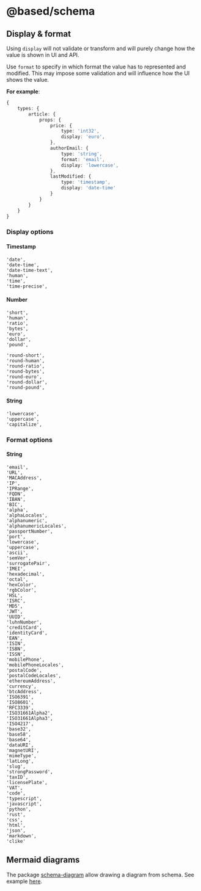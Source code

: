 # @based/schema

## Display & format

Using `display` will not validate or transform and will purely change how the value is shown in UI and API.

Use `format` to specify in which format the value has to represented and modified. This may impose some validation and will influence how the UI shows the value.

**For example**:

```ts
{
    types: {
        article: {
            props: {
                price: {
                    type: 'int32',
                    display: 'euro',
                },
                authorEmail: {
                    type: 'string',
                    format: 'email',
                    display: 'lowercase',
                },
                lastModified: {
                    type: 'timestamp',
                    display: 'date-time'
                }
            }
        }
    }
}
```

### Display options

#### Timestamp

```
'date',
'date-time',
'date-time-text',
'human',
'time',
'time-precise',
```

#### Number

```
'short',
'human',
'ratio',
'bytes',
'euro',
'dollar',
'pound',

'round-short',
'round-human',
'round-ratio',
'round-bytes',
'round-euro',
'round-dollar',
'round-pound',
```

#### String

```
'lowercase',
'uppercase',
'capitalize',
```

### Format options

#### String

```
'email',
'URL',
'MACAddress',
'IP',
'IPRange',
'FQDN',
'IBAN',
'BIC',
'alpha',
'alphaLocales',
'alphanumeric',
'alphanumericLocales',
'passportNumber',
'port',
'lowercase',
'uppercase',
'ascii',
'semVer',
'surrogatePair',
'IMEI',
'hexadecimal',
'octal',
'hexColor',
'rgbColor',
'HSL',
'ISRC',
'MD5',
'JWT',
'UUID',
'luhnNumber',
'creditCard',
'identityCard',
'EAN',
'ISIN',
'ISBN',
'ISSN',
'mobilePhone',
'mobilePhoneLocales',
'postalCode',
'postalCodeLocales',
'ethereumAddress',
'currency',
'btcAddress',
'ISO6391',
'ISO8601',
'RFC3339',
'ISO31661Alpha2',
'ISO31661Alpha3',
'ISO4217',
'base32',
'base58',
'base64',
'dataURI',
'magnetURI',
'mimeType',
'latLong',
'slug',
'strongPassword',
'taxID',
'licensePlate',
'VAT',
'code',
'typescript',
'javascript',
'python',
'rust',
'css',
'html',
'json',
'markdown',
'clike'
```

## Mermaid diagrams

The package [schema-diagram](https://github.com/atelier-saulx/based/tree/docs/packages/schema-diagram) allow drawing a diagram from schema.
See example [here](/schema-diagram).

